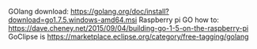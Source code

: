 


GOlang download: https://golang.org/doc/install?download=go1.7.5.windows-amd64.msi
Raspberry pi GO how to: https://dave.cheney.net/2015/09/04/building-go-1-5-on-the-raspberry-pi
GoClipse is https://marketplace.eclipse.org/category/free-tagging/golang